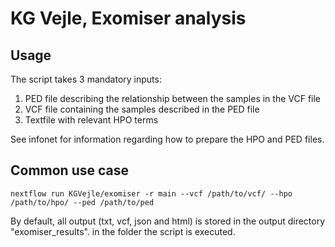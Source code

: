 # KG Vejle, Exomiser analysis

## Usage
The script takes 3 mandatory inputs: 

1. PED file describing the relationship between the samples in the VCF file
2. VCF file containing the samples described in the PED file
3. Textfile with relevant HPO terms

See infonet for information regarding how to prepare the HPO and PED files. 

## Common use case
    nextflow run KGVejle/exomiser -r main --vcf /path/to/vcf/ --hpo /path/to/hpo/ --ped /path/to/ped

By default, all output (txt, vcf, json and html) is stored in the output directory "exomiser_results". in the folder the script is executed.

